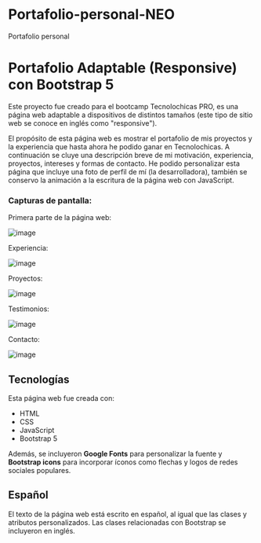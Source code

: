 # Portafolio-personal-NEO
Portafolio personal
# Portafolio Adaptable (Responsive) con Bootstrap 5

Este proyecto fue creado para el bootcamp Tecnolochicas PRO, es una página web adaptable a dispositivos de distintos tamaños (este tipo de sitio web se conoce en inglés como "responsive"). 

El propósito de esta página web es mostrar el portafolio de mis proyectos y la experiencia que hasta ahora he podido ganar en Tecnolochicas. A continuación se cluye una descripción breve de mi motivación, experiencia, proyectos, intereses y formas de contacto. 
He podido personalizar esta página que incluye una foto de perfil de mí (la desarrolladora), también se conservo la animación a la escritura de la página web con JavaScript.

### Capturas de pantalla:

Primera parte de la página web:

![image](https://github.com/Natalia1445/Portafolio-personal-NEO/assets/90107255/0256dfa7-c3e6-4fef-9145-6aed11f04fc8)


Experiencia:

![image](https://github.com/Natalia1445/Portafolio-personal-NEO/assets/90107255/a2e8c6ac-0d20-4837-b72e-d88363be8742)


Proyectos:

![image](https://github.com/Natalia1445/Portafolio-personal-NEO/assets/90107255/60cc5a0c-f254-4a28-aaed-de2559de884c)


Testimonios:

![image](https://github.com/Natalia1445/Portafolio-personal-NEO/assets/90107255/1c70518a-89b3-4f7d-be01-f0e1d7956cff)


Contacto:

![image](https://github.com/Natalia1445/Portafolio-personal-NEO/assets/90107255/8273e188-b9f0-4a99-9ca0-daa2b5ca8196)


## Tecnologías

Esta página web fue creada con:

* HTML
* CSS
* JavaScript 
* Bootstrap 5

Además, se incluyeron **Google Fonts** para personalizar la fuente y **Bootstrap icons** para incorporar íconos como flechas y logos de redes sociales populares. 

## Español

El texto de la página web está escrito en español, al igual que las clases y atributos personalizados. Las clases relacionadas con Bootstrap se incluyeron en inglés.
